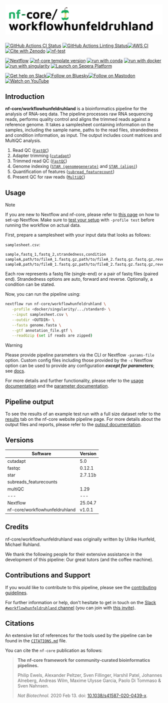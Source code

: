 <h1>
  <picture>
    <source media="(prefers-color-scheme: dark)" srcset="docs/images/nf-core-workflowhunfeldruhland_logo_dark.png">
    <img alt="nf-core/workflowhunfeldruhland" src="docs/images/nf-core-workflowhunfeldruhland_logo_light.png">
  </picture>
</h1>

[![GitHub Actions CI Status](https://github.com/nf-core/workflowhunfeldruhland/actions/workflows/nf-test.yml/badge.svg)](https://github.com/nf-core/workflowhunfeldruhland/actions/workflows/nf-test.yml)
[![GitHub Actions Linting Status](https://github.com/nf-core/workflowhunfeldruhland/actions/workflows/linting.yml/badge.svg)](https://github.com/nf-core/workflowhunfeldruhland/actions/workflows/linting.yml)[![AWS CI](https://img.shields.io/badge/CI%20tests-full%20size-FF9900?labelColor=000000&logo=Amazon%20AWS)](https://nf-co.re/workflowhunfeldruhland/results)[![Cite with Zenodo](http://img.shields.io/badge/DOI-10.5281/zenodo.XXXXXXX-1073c8?labelColor=000000)](https://doi.org/10.5281/zenodo.XXXXXXX)
[![nf-test](https://img.shields.io/badge/unit_tests-nf--test-337ab7.svg)](https://www.nf-test.com)

[![Nextflow](https://img.shields.io/badge/version-%E2%89%A524.10.5-green?style=flat&logo=nextflow&logoColor=white&color=%230DC09D&link=https%3A%2F%2Fnextflow.io)](https://www.nextflow.io/)
[![nf-core template version](https://img.shields.io/badge/nf--core_template-3.3.2-green?style=flat&logo=nfcore&logoColor=white&color=%2324B064&link=https%3A%2F%2Fnf-co.re)](https://github.com/nf-core/tools/releases/tag/3.3.2)
[![run with conda](http://img.shields.io/badge/run%20with-conda-3EB049?labelColor=000000&logo=anaconda)](https://docs.conda.io/en/latest/)
[![run with docker](https://img.shields.io/badge/run%20with-docker-0db7ed?labelColor=000000&logo=docker)](https://www.docker.com/)
[![run with singularity](https://img.shields.io/badge/run%20with-singularity-1d355c.svg?labelColor=000000)](https://sylabs.io/docs/)
[![Launch on Seqera Platform](https://img.shields.io/badge/Launch%20%F0%9F%9A%80-Seqera%20Platform-%234256e7)](https://cloud.seqera.io/launch?pipeline=https://github.com/nf-core/workflowhunfeldruhland)

[![Get help on Slack](http://img.shields.io/badge/slack-nf--core%20%23workflowhunfeldruhland-4A154B?labelColor=000000&logo=slack)](https://nfcore.slack.com/channels/workflowhunfeldruhland)[![Follow on Bluesky](https://img.shields.io/badge/bluesky-%40nf__core-1185fe?labelColor=000000&logo=bluesky)](https://bsky.app/profile/nf-co.re)[![Follow on Mastodon](https://img.shields.io/badge/mastodon-nf__core-6364ff?labelColor=FFFFFF&logo=mastodon)](https://mstdn.science/@nf_core)[![Watch on YouTube](http://img.shields.io/badge/youtube-nf--core-FF0000?labelColor=000000&logo=youtube)](https://www.youtube.com/c/nf-core)

## Introduction

**nf-core/workflowhunfeldruhland** is a bioinformatics pipeline for the analysis of RNA-seq data. The pipeline processes raw RNA sequencing reads, performs quality control and aligns the trimmed reads against a reference genome. It takes a samplesheet containing information on the samples, including the sample name, paths to the read files, strandedness and condition information, as input. The output includes count matrices and MultiQC analysis. 

<!-- TODO nf-core:
   Complete this sentence with a 2-3 sentence summary of what types of data the pipeline ingests, a brief overview of the
   major pipeline sections and the types of output it produces. You're giving an overview to someone new
   to nf-core here, in 15-20 seconds. For an example, see https://github.com/nf-core/rnaseq/blob/master/README.md#introduction
-->

<!-- TODO nf-core: Include a figure that guides the user through the major workflow steps. Many nf-core
     workflows use the "tube map" design for that. See https://nf-co.re/docs/guidelines/graphic_design/workflow_diagrams#examples for examples.   -->
<!-- TODO nf-core: Fill in short bullet-pointed list of the default steps in the pipeline -->
1. Read QC ([`FastQC`](https://www.bioinformatics.babraham.ac.uk/projects/fastqc/))
2. Adapter trimming ([`cutadapt`](https://nf-co.re/modules/cutadapt/))
3. Trimmed read QC ([`FastQC`](https://www.bioinformatics.babraham.ac.uk/projects/fastqc/))
4. Genome indexing ([`STAR (genomegenerate)`](https://nf-co.re/modules/star_genomegenerate/) and [`STAR (align)`](https://nf-co.re/modules/star_align/))
5. Quantification of features ([`subread_featurecount`](https://nf-co.re/modules/subread_featurecounts/))
6. Present QC for raw reads ([`MultiQC`](http://multiqc.info/))

## Usage

> [!NOTE]
> If you are new to Nextflow and nf-core, please refer to [this page](https://nf-co.re/docs/usage/installation) on how to set-up Nextflow. Make sure to [test your setup](https://nf-co.re/docs/usage/introduction#how-to-run-a-pipeline) with `-profile test` before running the workflow on actual data.

<!-- TODO nf-core: Describe the minimum required steps to execute the pipeline, e.g. how to prepare samplesheets.
     Explain what rows and columns represent. For instance (please edit as appropriate):-->

First, prepare a samplesheet with your input data that looks as follows:

`samplesheet.csv`:

```csv
sample,fastq_1,fastq_2,strandedness,condition
sampleA,path/to/fileA_1.fastq.gz,path/to/fileA_2.fastq.gz.fastq.gz,reverse,control
sampleB,path/to/fileB_1.fastq.gz,path/to/fileB_2.fastq.gz.fastq.gz,reverse,disease
```

Each row represents a fastq file (single-end) or a pair of fastq files (paired end). Strandedness options are auto, forward and reverse. Optionally, a condition can be stated. 



Now, you can run the pipeline using:

<!-- TODO nf-core: update the following command to include all required parameters for a minimal example -->

```bash
nextflow run nf-core/workflowhunfeldruhland \
   -profile <docker/singularity/.../standard> \
   --input samplesheet.csv \
   --outdir <OUTDIR> \
   --fasta genome.fasta \
   --gtf annotation_file.gtf \
   --readGzip (set if reads are zipped)
```

> [!WARNING]
> Please provide pipeline parameters via the CLI or Nextflow `-params-file` option. Custom config files including those provided by the `-c` Nextflow option can be used to provide any configuration _**except for parameters**_; see [docs](https://nf-co.re/docs/usage/getting_started/configuration#custom-configuration-files).

For more details and further functionality, please refer to the [usage documentation](https://nf-co.re/workflowhunfeldruhland/usage) and the [parameter documentation](https://nf-co.re/workflowhunfeldruhland/parameters).

## Pipeline output

To see the results of an example test run with a full size dataset refer to the [results](https://nf-co.re/workflowhunfeldruhland/results) tab on the nf-core website pipeline page.
For more details about the output files and reports, please refer to the
[output documentation](https://nf-co.re/workflowhunfeldruhland/output).

## Versions
| Software  | Version  |
|---|---|
|  cutadapt  |  5.0  |
|  fastqc    | 0.12.1 |
|  star      | 2.7.11b   |
| subreads_featurecounts |   |
|  multiQC   | 1.29  |
|---|---|
|  Nextflow  | 25.04.7  |
| nf-core/workflowhunfeldruhland | v1.0.1 |

## Credits

nf-core/workflowhunfeldruhland was originally written by Ulrike Hunfeld, Michael Ruhland.

We thank the following people for their extensive assistance in the development of this pipeline: Our great tutors (and the coffee machine).

<!-- TODO nf-core: If applicable, make list of people who have also contributed -->

## Contributions and Support

If you would like to contribute to this pipeline, please see the [contributing guidelines](.github/CONTRIBUTING.md).

For further information or help, don't hesitate to get in touch on the [Slack `#workflowhunfeldruhland` channel](https://nfcore.slack.com/channels/workflowhunfeldruhland) (you can join with [this invite](https://nf-co.re/join/slack)).

## Citations

<!-- TODO nf-core: Add citation for pipeline after first release. Uncomment lines below and update Zenodo doi and badge at the top of this file. -->
<!-- If you use nf-core/workflowhunfeldruhland for your analysis, please cite it using the following doi: [10.5281/zenodo.XXXXXX](https://doi.org/10.5281/zenodo.XXXXXX) -->

<!-- TODO nf-core: Add bibliography of tools and data used in your pipeline -->

An extensive list of references for the tools used by the pipeline can be found in the [`CITATIONS.md`](CITATIONS.md) file.

You can cite the `nf-core` publication as follows:

> **The nf-core framework for community-curated bioinformatics pipelines.**
>
> Philip Ewels, Alexander Peltzer, Sven Fillinger, Harshil Patel, Johannes Alneberg, Andreas Wilm, Maxime Ulysse Garcia, Paolo Di Tommaso & Sven Nahnsen.
>
> _Nat Biotechnol._ 2020 Feb 13. doi: [10.1038/s41587-020-0439-x](https://dx.doi.org/10.1038/s41587-020-0439-x).
